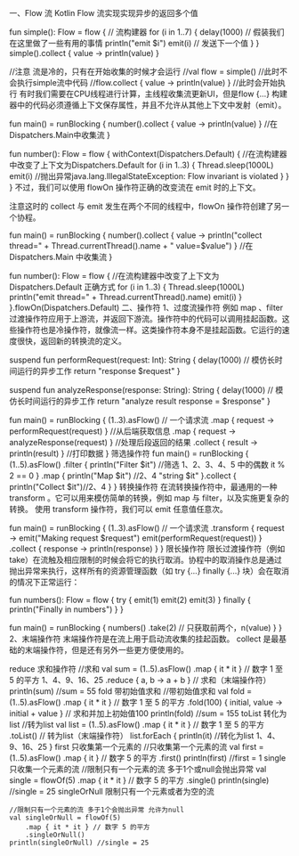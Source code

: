 一、Flow 流
Kotlin Flow 流实现实现异步的返回多个值

fun simple(): Flow<Int> = flow { // 流构建器
    for (i in 1..7) {
        delay(1000) // 假装我们在这里做了一些有用的事情
        println("emit $i")
        emit(i) // 发送下一个值
    }
}
simple().collect { value -> println(value) }
 
//注意 流是冷的，只有在开始收集的时候才会运行
//val flow = simple() //此时不会执行simple流中代码
//flow.collect { value -> println(value) } //此时会开始执行
有时我们需要在CPU线程进行计算，主线程收集流更新UI，但是flow {...} 构建器中的代码必须遵循上下文保存属性，并且不允许从其他上下文中发射（emit）。

fun main() = runBlocking {
    number().collect { value -> println(value) } //在Dispatchers.Main中收集流
}
 
fun number(): Flow<Int> = flow {
    withContext(Dispatchers.Default) { //在流构建器中改变了上下文为Dispatchers.Default
        for (i in 1..3) {
            Thread.sleep(1000L)
            emit(i) //抛出异常java.lang.IllegalStateException: Flow invariant is violated
        }
    }
}
不过，我们可以使用 flowOn 操作符正确的改变流在 emit 时的上下文。

注意这时的 collect 与 emit 发生在两个不同的线程中，flowOn 操作符创建了另一个协程。

fun main() = runBlocking {
    number().collect { value -> println("collect thread=" + Thread.currentThread().name + " value=$value") } //在Dispatchers.Main 中收集流
}
 
fun number(): Flow<Int> = flow { //在流构建器中改变了上下文为Dispatchers.Default 正确方式
    for (i in 1..3) {
        Thread.sleep(1000L)
        println("emit thread=" + Thread.currentThread().name)
        emit(i)
    }
}.flowOn(Dispatchers.Default)
二、操作符
1、过度流操作符
例如 map 、filter 过渡操作符应用于上游流，并返回下游流。操作符中的代码可以调用挂起函数。这些操作符也是冷操作符，就像流一样。这类操作符本身不是挂起函数。它运行的速度很快，返回新的转换流的定义。

suspend fun performRequest(request: Int): String {
    delay(1000) // 模仿长时间运行的异步工作
    return "response $request"
}
 
suspend fun analyzeResponse(response: String): String {
    delay(1000) // 模仿长时间运行的异步工作
    return "analyze result response = $response"
}
 
fun main() = runBlocking {
    (1..3).asFlow() // 一个请求流
        .map { request -> performRequest(request) } //从后端获取信息
        .map { request -> analyzeResponse(request) } //处理后段返回的结果
        .collect { result -> println(result) } //打印数据
}
筛选操作符
fun main() = runBlocking {
    (1..5).asFlow()
        .filter {
            println("Filter $it") //筛选 1、2、3、4、5 中的偶数
            it % 2 == 0
        }
        .map {
            println("Map $it") //2、4
            "string $it"
        }.collect {
            println("Collect $it")//2、4
        }
}
转换操作符
在流转换操作符中，最通用的一种 transform 。它可以用来模仿简单的转换，例如 map 与 filter，以及实施更复杂的转换。 使用 transform 操作符，我们可以 emit 任意值任意次。

fun main() = runBlocking {
    (1..3).asFlow() // 一个请求流
        .transform { request ->
            emit("Making request $request")
            emit(performRequest(request))
        }
        .collect { response -> println(response) }
}
限长操作符
限长过渡操作符（例如 take）在流触及相应限制的时候会将它的执行取消。协程中的取消操作总是通过抛出异常来执行，这样所有的资源管理函数（如 try {...} finally {...} 块）会在取消的情况下正常运行：

fun numbers(): Flow<Int> = flow {
    try {
        emit(1)
        emit(2)
        emit(3)
    } finally {
        println("Finally in numbers")
    }
}
 
fun main() = runBlocking<Unit> {
    numbers()
        .take(2) // 只获取前两个，n(value) }
}
2、末端操作符
末端操作符是在流上用于启动流收集的挂起函数。 collect 是最基础的末端操作符，但是还有另外一些更方便使用的。

reduce 求和操作符
    //求和
    val sum = (1..5).asFlow()
        .map { it * it } // 数字 1 至 5 的平方 1、4、9、16、25
        .reduce { a, b -> a + b } // 求和（末端操作符）
    println(sum) //sum = 55
fold 带初始值求和
    //带初始值求和
    val fold = (1..5).asFlow()
        .map { it * it } // 数字 1 至 5 的平方
        .fold(100) { initial, value -> initial + value } // 求和并加上初始值100
    println(fold) //sum = 155
toList 转化为list
    //转为list
    val list = (1..5).asFlow()
        .map { it * it } // 数字 1 至 5 的平方
        .toList() // 转为list（末端操作符）
    list.forEach {
        println(it) //转化为list 1、4、9、16、25
    }
first 只收集第一个元素的
    //只收集第一个元素的流
    val first = (1..5).asFlow()
        .map { it } // 数字 5 的平方
        .first()
    println(first) //first = 1
single 只收集一个元素的流
    //限制只有一个元素的流 多于1个或null会抛出异常
    val single = flowOf(5)
        .map { it * it } // 数字 5 的平方
        .single()
    println(single) //single = 25
singleOrNull 限制只有一个元素或者为空的流
 
    //限制只有一个元素的流 多于1个会抛出异常 允许为null
    val singleOrNull = flowOf(5)
        .map { it * it } // 数字 5 的平方
        .singleOrNull()
    println(singleOrNull) //single = 25